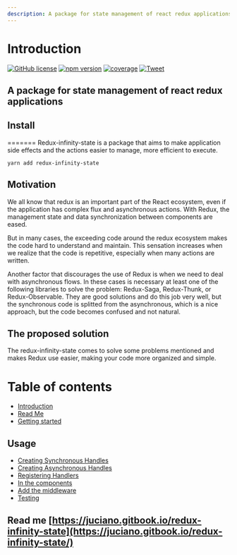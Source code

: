 ```yaml
---
description: A package for state management of react redux applications
---
```


# Introduction

[![GitHub license](https://img.shields.io/badge/license-MIT-blue.svg)](https://github.com/Jucian0/redux-infinity-state/blob/master/LICENSE) [![npm version](https://img.shields.io/badge/npm-v1.0-ff69b4)](https://www.npmjs.com/package/redux-infinity-state) [![coverage](https://img.shields.io/badge/coverage-92%25-green)](https://www.npmjs.com/package/redux-infinity-state) [![Tweet](https://img.shields.io/twitter/url/http/shields.io.svg?style=social)](https://twitter.com/intent/tweet?text=A+package+for+state+management+of+react+redux+applications&url=https://github.com/Jucian0/redux-infinity-state&hashtags=reactjs,redux,javascript,developers)


## A package for state management of react redux applications


## Install
=======
Redux-infinity-state is a package that aims to make application side effects and the actions easier to manage, more efficient to execute. 

`yarn add redux-infinity-state`

## Motivation

We all know that redux is an important part of the React ecosystem, even if the application has complex flux and asynchronous actions. With Redux, the management state and data synchronization between components are eased.

But in many cases, the exceeding code around the redux ecosystem makes the code hard to understand and maintain. This sensation increases when we realize that the code is repetitive, especially when many actions are written.

Another factor that discourages the use of Redux is when we need to deal with asynchronous flows. In these cases is necessary at least one of the following libraries to solve the problem: Redux-Saga, Redux-Thunk, or Redux-Observable. They are good solutions and do this job very well, but the synchronous code is splitted from the asynchronous, which is a nice approach, but the code becomes confused and not natural.

## The proposed solution

The redux-infinity-state comes to solve some problems mentioned and makes Redux use easier, making your code more organized and simple.

# Table of contents

* [Introduction](README.md)
* [Read Me](read-me.md)
* [Getting started](getting-started.md)

## Usage

* [Creating Synchronous Handles](usage/creating-handles.md)
* [Creating Asynchronous Handles](usage/creating-asynchronous-handles.md)
* [Registering Handlers](usage/registering-handlers.md)
* [In the components](usage/in-the-components.md)
* [Add the middleware](usage/add-the-middleware.md)
* [Testing](testing.md)

## Read me [https://juciano.gitbook.io/redux-infinity-state](https://juciano.gitbook.io/redux-infinity-state/)

